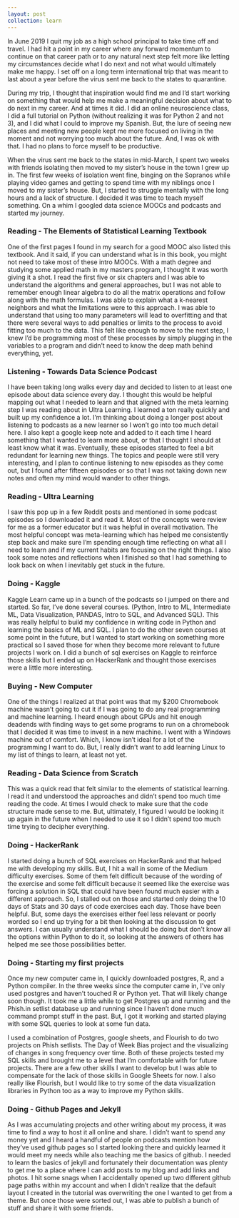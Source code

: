 ```yaml
---
layout: post
collection: learn
---
```


In June 2019 I quit my job as a high school principal to take time off and travel.  I had hit a point in my career where any forward momentum to continue on that career path or to any natural next step felt more like letting my circumstances decide what I do next and not what would ultimately make me happy.  I set off on a long term international trip that was meant to last about a year before the virus sent me back to the states to quarantine.  

During my trip, I thought that inspiration would find me and I’d start working on something that would help me make a meaningful decision about what to do next in my career.  And at times it did.  I did an online neuroscience class, I did a full tutorial on Python (without realizing it was for Python 2 and not 3), and I did what I could to improve my Spanish.  But, the lure of seeing new places and meeting new people kept me more focused on living in the moment and not worrying too much about the future.  And, I was ok with that.  I had no plans to force myself to be productive.

When the virus sent me back to the states in mid-March, I spent two weeks with friends isolating then moved to my sister’s house in the town I grew up in.  The first few weeks of isolation went fine, binging on the Sopranos while playing video games and getting to spend time with my niblings once I moved to my sister’s house.  But, I started to struggle mentally with the long hours and a lack of structure.  I decided it was time to teach myself something.  On a whim I googled data science MOOCs and podcasts and started my journey.

### Reading - The Elements of Statistical Learning Textbook
One of the first pages I found in my search for a good MOOC also listed this textbook.  And it said, if you can understand what is in this book, you might not need to take most of these intro MOOCs.  With a math degree and studying some applied math in my masters program, I thought it was worth giving it a shot.  I read the first five or six chapters and I was able to understand the algorithms and general approaches, but I was not able to remember enough linear algebra to do all the matrix operations and follow along with the math formulas.  I was able to explain what a k-nearest neighbors and what the limitations were to this approach.  I was able to understand that using too many parameters will lead to overfitting and that there were several ways to add penalties or limits to the process to avoid fitting too much to the data.  This felt like enough to move to the next step, I knew I’d be programming most of these processes by simply plugging in the variables to a program and didn’t need to know the deep math behind everything, yet.

### Listening - Towards Data Science Podcast
I have been taking long walks every day and decided to listen to at least one episode about data science every day.  I thought this would be helpful mapping out what I needed to learn and that aligned with the meta learning step I was reading about in Ultra Learning.  I learned a ton really quickly and built up my confidence a lot.  I’m thinking about doing a longer post about listening to podcasts as a new learner so I won’t go into too much detail here.  I also kept a google keep note and added to it each time I heard something that I wanted to learn more about, or that I thought I should at least know what it was.  Eventually, these episodes started to feel a bit redundant for learning new things.  The topics and people were still very interesting, and I plan to continue listening to new episodes as they come out, but I found after fifteen episodes or so that I was not taking down new notes and often my mind would wander to other things.  

### Reading - Ultra Learning
I saw this pop up in a few Reddit posts and mentioned in some podcast episodes so I downloaded it and read it.  Most of the concepts were review for me as a former educator but it was helpful in overall motivation.  The most helpful concept was meta-learning which has helped me consistently step back and make sure I’m spending enough time reflecting on what all I need to learn and if my current habits are focusing on the right things.  I also took some notes and reflections when I finished so that I had something to look back on when I inevitably get stuck in the future.

### Doing - Kaggle
Kaggle Learn came up in a bunch of the podcasts so I jumped on there and started.  So far, I’ve done several courses. (Python, Intro to ML, Intermediate ML, Data Visualization, PANDAS, Intro to SQL, and Advanced SQL).  This was really helpful to build my confidence in writing code in Python and learning the basics of ML and SQL.  I plan to do the other seven courses at  some point in the future, but I wanted to start working on something more practical so I saved those for when they become more relevant to future projects I work on.  I did a bunch of sql exercises on Kaggle to reinforce those skills but I ended up on HackerRank and thought those exercises were a little more interesting.  

### Buying - New Computer
One of the things I realized at that point was that my $200 Chromebook machine wasn’t going to cut it if I was going to do any real programming and machine learning.  I heard enough about GPUs and hit enough deadends with finding ways to get some programs to run on a chromebook that I decided it was time to invest in a new machine.  I went with a Windows machine out of comfort.  Which, I know isn’t ideal for a lot of the programming I want to do.  But, I really didn’t want to add learning Linux to my list of things to learn, at least not yet.

### Reading - Data Science from Scratch
This was a quick read that felt similar to the elements of statistical learning.  I read it and understood the approaches and didn’t spend too much time reading the code.  At times I would check to make sure that the code structure made sense to me.  But, ultimately, I figured I would be looking it up again in the future when I needed to use it so I didn’t spend too much time trying to decipher everything.

### Doing - HackerRank
I started doing a bunch of SQL exercises on HackerRank and that helped me with developing my skills.  But, I hit a wall in some of the Medium difficulty exercises.  Some of them felt difficult because of the wording of the exercise and some felt difficult because it seemed like the exercise was forcing a solution in SQL that could have been found much easier with a different approach.  So, I stalled out on those and started only doing the 10 days of Stats and 30 days of code exercises each day.  Those have been helpful.  But, some days the exercises either feel less relevant or poorly worded so I end up trying for a bit then looking at the discussion to get answers.  I can usually understand what I should be doing but don’t know all the options within Python to do it, so looking at the answers of others has helped me see those possibilities better.

### Doing - Starting my first projects
Once my new computer came in, I quickly downloaded postgres, R, and a Python compiler.  In the three weeks since the computer came in, I’ve only used postgres and haven’t touched R or Python yet.  That will likely change soon though.  It took me a little while to get Postgres up and running and the Phish.in setlist database up and running since I haven’t done much command prompt stuff in the past.  But, I got it working and started playing with some SQL queries to look at some fun data.

I used a combination of Postgres, google sheets, and Flourish to do two projects on Phish setlists.  The Day of Week Bias project and the visualizing of changes in song frequency over time.  Both of these projects tested my SQL skills and brought me to a level that I’m comfortable with for future projects.  There are a few other skills I want to develop but I was able to compensate for the lack of those skills in Google Sheets for now.  I also really like Flourish, but I would like to try some of the data visualization libraries in Python too as a way to improve my Python skills.

### Doing - Github Pages and Jekyll
As I was accumulating projects and other writing about my process, it was time to find a way to host it all online and share.  I didn’t want to spend any money yet and I heard a handful of people on podcasts mention how they’ve used github pages so I started looking there and quickly learned it would meet my needs while also teaching me the basics of github.  I needed to learn the basics of jekyll and fortunately their documentation was plenty to get me to a place where I can add posts to my blog and add links and photos.  I hit some snags when I accidentally opened up two different github page paths within my account and when I didn’t realize that the default layout I created in the tutorial was overwriting the one I wanted to get from a theme.  But once those were sorted out, I was able to publish a bunch of stuff and share it with some friends.
